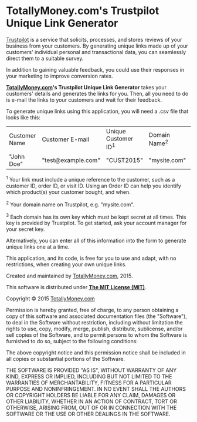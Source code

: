 # TotallyMoney.com's Trustpilot Unique Link Generator

<a href="http://www.trustpilot.com">Trustpilot</a> is a service that solicits, processes, and stores reviews of your business from your customers. By generating unique links made up of your customers' individual personal and transactional data, you can seamlessly direct them to a suitable survey.

In addition to gaining valuable feedback, you could use their responses in your marketing to improve conversion rates.

<strong><a href="https://www.totallymoney.com">TotallyMoney.com</a>'s Trustpilot Unique Link Generator</strong> takes your customers' details and generates the links for you. Then, all you need to do is e-mail the links to your customers and wait for their feedback.

To generate unique links using this application, you will need a .csv file that looks like this:

<table>
    <tr>
        <td>Customer Name</td>
        <td>Customer E-mail</td>
        <td>Unique Customer ID<sup>1</sup></td>
        <td>Domain Name<sup>2</sup></td>
        <td>Secret Key<sup>3</sup></td>
    </tr>
    <tr>
        <td>"John Doe"</td>
        <td>"test@example.com"</td>
        <td>"CUST2015"</td>
        <td>"mysite.com"</td>
        <td>"mys3cr3tk3y2015"</td>
    </tr>
</table>

<sup>1</sup> Your link must include a unique reference to the customer, such as a customer ID, order ID, or visit ID. Using an Order ID can help you identify which product(s) your customer bought, and when.

<sup>2</sup> Your domain name on Trustpilot, e.g. "mysite.com".

<sup>3</sup> Each domain has its own key which must be kept secret at all times. This key is provided by Trustpilot. To get started, ask your account manager for your secret key.

Alternatively, you can enter all of this information into the form to generate unique links one at a time.

This application, and its code, is free for you to use and adapt, with no restrictions, when creating your own unique links.

Created and maintained by <a href="https://www.totallymoney.com">TotallyMoney.com</a>, 2015.

This software is distributed under <strong><a href="https://opensource.org/licenses/MIT">The MIT License (MIT)</a></strong>.

Copyright &copy; 2015 <a href="https://www.totallymoney.com">TotallyMoney.com</a>

Permission is hereby granted, free of charge, to any person obtaining a copy
of this software and associated documentation files (the "Software"), to deal
in the Software without restriction, including without limitation the rights
to use, copy, modify, merge, publish, distribute, sublicense, and/or sell
copies of the Software, and to permit persons to whom the Software is
furnished to do so, subject to the following conditions:

The above copyright notice and this permission notice shall be included in
all copies or substantial portions of the Software.

THE SOFTWARE IS PROVIDED "AS IS", WITHOUT WARRANTY OF ANY KIND, EXPRESS OR
IMPLIED, INCLUDING BUT NOT LIMITED TO THE WARRANTIES OF MERCHANTABILITY,
FITNESS FOR A PARTICULAR PURPOSE AND NONINFRINGEMENT. IN NO EVENT SHALL THE
AUTHORS OR COPYRIGHT HOLDERS BE LIABLE FOR ANY CLAIM, DAMAGES OR OTHER
LIABILITY, WHETHER IN AN ACTION OF CONTRACT, TORT OR OTHERWISE, ARISING FROM,
OUT OF OR IN CONNECTION WITH THE SOFTWARE OR THE USE OR OTHER DEALINGS IN
THE SOFTWARE.
